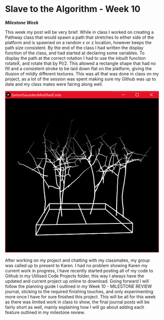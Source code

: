 # Slave to the Algorithm - Week 10

__*Milestone Week*__

This week my post will be very brief. While in class I worked on creating a Pathway class that would spawn a path that stretches to either side of the platform and is spawned on a random x or z location, however keeps the path size consistent. By the end of the class I had written the display function of the class, and had started at declaring some variables. To display the path at the correct rotation I had to use the inbuilt function rotateX, and rotate that by PI/2. This allowed a rectangle shape that had no fill and a consistent stroke to be laid down flat on the platform, giving the illusion of mildly different textures. This was all that was done in class on my project, as a lot of the session was spent making sure my Github was up to date and my class mates were fairing along well.

![Pic of Rotated Rect](https://github.com/Dropboy/Slave-to-the-Algorithm/blob/Journal/Images%20and%20Resources/Week%2010/Path%20Added.PNG)

After working on my project and chatting with my classmates, my group was called up to present to Karen. I had no problem showing Karen my current work in progress, I have recently started posting all of my code to Github in my Utilised Code Projects folder, this way I always have the updated and current project up online to download. Going forward I will follow the planning guide I outlined in my Week 10 - MILESTONE REVIEW journal, sticking to the required finishing touches, and only experimenting more once I have for sure finished this project. This will be all for this week as there was limited work in class to show, the final journal posts will be fairly short as well, mainly explaining how I will go about adding each feature outlined in my milestone review.
